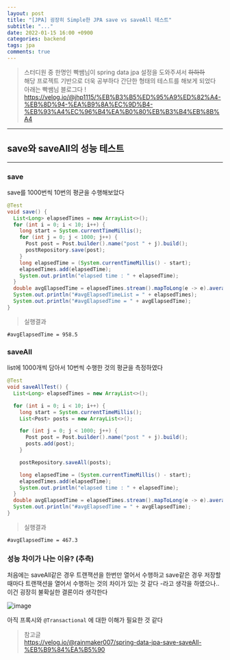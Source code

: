 ```yaml
---
layout: post
title: "[JPA] 굉장히 Simple한 JPA save vs saveAll 테스트"
subtitle: "..."
date: 2022-01-15 16:00 +0900
categories: backend
tags: jpa
comments: true
---
```


> 스터디원 중 한명인 빡쌤님이 spring data jpa 설정을 도와주셔서 ~~하하하~~  
> 해당 프로젝트 기반으로 더욱 공부하다 간단한 형태의 테스트를 해보게 되었다  
> 아래는 빡쌤님 블로그다 !  
> https://velog.io/@jhp1115/%EB%B3%B5%ED%95%A9%ED%82%A4-%EB%8D%94-%EA%B9%8A%EC%9D%B4-%EB%93%A4%EC%96%B4%EA%B0%80%EB%B3%B4%EB%8B%A4

---

## save와 saveAll의 성능 테스트

---

### save

save를 1000번씩 10번의 평균을 수행해보았다

```java
@Test
void save() {
  List<Long> elapsedTimes = new ArrayList<>();
  for (int i = 0; i < 10; i++) {
    long start = System.currentTimeMillis();
    for (int j = 0; j < 1000; j++) {
      Post post = Post.builder().name("post " + j).build();
      postRepository.save(post);
    }
    long elapsedTime = (System.currentTimeMillis() - start);
    elapsedTimes.add(elapsedTime);
    System.out.println("elapsed time : " + elapsedTime);
  }
  double avgElapsedTime = elapsedTimes.stream().mapToLong(e -> e).average().getAsDouble();
  System.out.println("#avgElapsedTimeList = " + elapsedTimes);
  System.out.println("#avgElapsedTime = " + avgElapsedTime);
}

```

> 실행결과

```
#avgElapsedTime = 958.5
```

### saveAll

list에 1000개씩 담아서 10번씩 수행한 것의 평균을 측정하였다

```java
@Test
void saveAllTest() {
  List<Long> elapsedTimes = new ArrayList<>();

  for (int i = 0; i < 10; i++) {
    long start = System.currentTimeMillis();
    List<Post> posts = new ArrayList<>();

    for (int j = 0; j < 1000; j++) {
      Post post = Post.builder().name("post " + j).build();
      posts.add(post);
    }

    postRepository.saveAll(posts);

    long elapsedTime = (System.currentTimeMillis() - start);
    elapsedTimes.add(elapsedTime);
    System.out.println("elapsed time : " + elapsedTime);
  }
  double avgElapsedTime = elapsedTimes.stream().mapToLong(e -> e).average().getAsDouble();
  System.out.println("#avgElapsedTime = " + avgElapsedTime);
}
```

> 실행결과

```
#avgElapsedTime = 467.3
```

### 성능 차이가 나는 이유? (추측)

처음에는 saveAll같은 경우 트랜잭션을 한번만 열어서 수행하고
save같은 경우 저장할때마다 트랜잭션을 열어서 수행하는 것의 차이가 있는 것 같다 -라고 생각을 하였으나.. 이건 굉장히 불확실한 결론이라 생각한다

![image](https://user-images.githubusercontent.com/66164361/149622036-ebe47e67-6ee3-42a5-bc92-bde9c798a1ef.png)

아직 프록시와 `@Transactional` 에 대한 이해가 필요한 것 같다

> 참고글  
> https://velog.io/@rainmaker007/spring-data-jpa-save-saveAll-%EB%B9%84%EA%B5%90
